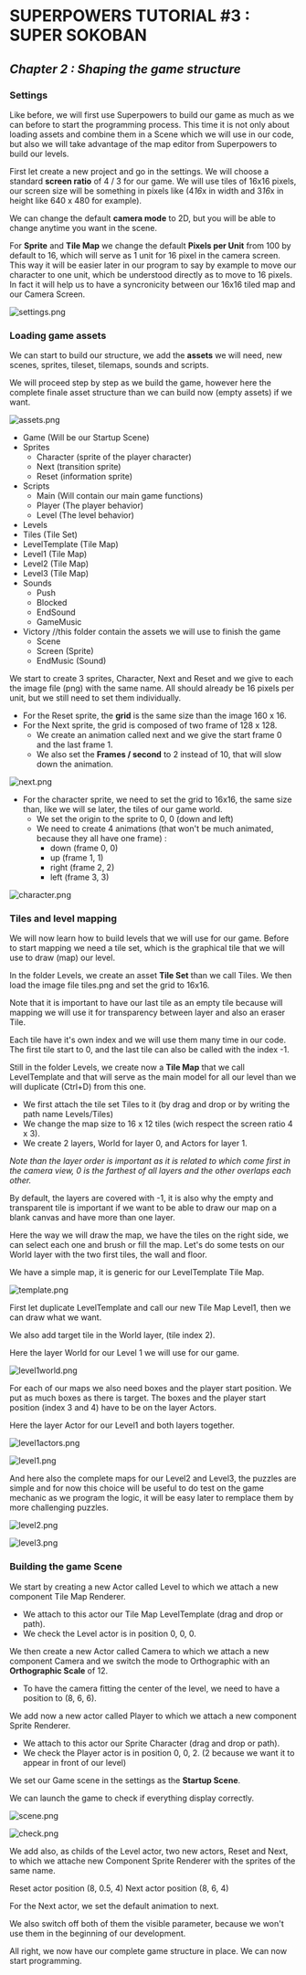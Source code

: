 # SUPERPOWERS TUTORIAL #3 : SUPER SOKOBAN
## *Chapter 2 : Shaping the game structure*

### Settings

Like before, we will first use Superpowers to build our game as much as we can
before to start the programming process. This time it is not only about loading
assets and combine them in a Scene which we will use in our code, but also we will
 take advantage of the map editor from Superpowers to build our levels.

First let create a new project and go in the settings. We will choose a standard
**screen ratio** of 4 / 3 for our game. We will use tiles of 16x16 pixels, our screen
size will be something in pixels like (4*16*x in width and 3*16*x in height like
  640 x 480 for example).

We can change the default **camera mode** to 2D, but you will be able to change anytime
you want in the scene.

For **Sprite** and **Tile Map** we change the default **Pixels per Unit** from 100 by default
to 16, which will serve as 1 unit for 16 pixel in the camera screen. This way it
will be easier later in our program to say by example to move our character to one
 unit, which be understood directly as to move to 16 pixels. In fact it will help
  us to have a syncronicity between our 16x16 tiled map and our Camera Screen.

![settings.png](img/settings.png)


### Loading game assets

We can start to build our structure, we add the **assets** we will need, new scenes,
sprites, tileset, tilemaps, sounds and scripts.


We will proceed step by step as we build the game, however here the complete finale
 asset structure than we can build now (empty assets) if we want.


![assets.png](img/assets.png)

* Game (Will be our Startup Scene)
* Sprites
  * Character (sprite of the player character)
  * Next (transition sprite)
  * Reset (information sprite)
* Scripts
  * Main (Will contain our main game functions)
  * Player (The player behavior)
  * Level (The level behavior)
*  Levels
  *  Tiles (Tile Set)
  * LevelTemplate (Tile Map)
  * Level1 (Tile Map)
  * Level2 (Tile Map)
  * Level3 (Tile Map)
* Sounds
  * Push
  * Blocked
  * EndSound
  * GameMusic
* Victory //this folder contain the assets we will use to finish the game
  * Scene
  * Screen (Sprite)
  * EndMusic (Sound)


We start to create 3 sprites, Character, Next and Reset and we give to each the
image file (png) with the same name. All should already be 16 pixels per unit,
but we still need to set them individually.

* For the Reset sprite, the **grid** is the same size than the image 160 x 16.
* For the Next sprite, the grid is composed of two frame of 128 x 128.
  * We create an animation called next and we give the start frame 0 and the last frame 1.
  * We also set the **Frames / second** to 2 instead of 10, that will slow down the animation.

![next.png](img/next.png)

* For the character sprite, we need to set the grid to 16x16, the same size than,
like we will se later, the tiles of our game world.
  * We set the origin to the sprite to 0, 0 (down and left)
  * We need to create 4 animations (that won't be much animated, because they all have one frame) :
    * down (frame 0, 0)
    * up (frame 1, 1)
    * right (frame 2, 2)
    * left (frame 3, 3)

![character.png](imgl/character.png)


### Tiles and level mapping

We will now learn how to build levels that we will use for our game. Before to
start mapping we need a tile set, which is the graphical tile that we will use to draw (map) our level.

In the folder Levels, we create an asset **Tile Set** than we call Tiles.
We then load the image file tiles.png and set the grid to 16x16.

Note that it is important to have our last tile as an empty tile because will
mapping we will use it for transparency between layer and also an eraser Tile.

Each tile have it's own index and we will use them many time in our code. The first
tile start to 0, and the last tile can also be called with the index -1.

Still in the folder Levels, we create now a **Tile Map** that we call LevelTemplate and
that will serve as the main model for all our level than we will duplicate (Ctrl+D) from this one.

* We first attach the tile set Tiles to it (by drag and drop or by writing the path name Levels/Tiles)
* We change the map size to 16 x 12 tiles (wich respect the screen ratio 4  x 3).
* We create 2 layers, World for layer 0, and Actors for layer 1.

*Note than the layer order is important as it is related to which come first in
the camera view, 0 is the farthest of all layers and the other overlaps each other.*

By default, the layers are covered with -1, it is also why the empty and transparent
 tile is important if we want to be able to draw our map on a blank canvas and have
 more than one layer.

Here the way we will draw the map, we have the tiles on the right side, we can
select each one and brush or fill the map. Let's do some tests on our World layer
with the two first tiles, the wall and floor.

We have a simple map, it is generic for our LevelTemplate Tile Map.

![template.png](img/template.png)


First let duplicate LevelTemplate and call our new Tile Map Level1, then we can
draw what we want.

We also add target tile in the World layer, (tile index 2).

Here the layer World for our Level 1 we will use for our game.


![level1world.png](img/level1world.png)

For each of our maps we also need boxes and the player start position. We put as
 much boxes as there is target. The boxes and the player start position (index 3
    and 4) have to be on the layer Actors.

Here the layer Actor for our Level1 and both layers together.

![level1actors.png](img/level1actors.png)

![level1.png](img/level1.png)

And here also the complete maps for our Level2 and Level3, the puzzles are simple
and for now this choice will be useful to do test on the game mechanic as we program
the logic, it will be easy later to remplace them by more challenging puzzles.


![level2.png](img/level2.png)

![level3.png](img/level3.png)



### Building the game Scene


We start by creating a new Actor called Level to which we attach a new component
Tile Map Renderer.

* We attach to this actor our Tile Map LevelTemplate (drag and drop or path).
* We check the Level actor is in position 0, 0, 0.

We then create a new Actor called Camera to which we attach a new component Camera
and we switch the mode to Orthographic with an **Orthographic Scale** of 12.

* To have the camera fitting the center of the level, we need to have a position to (8, 6, 6).


We add now a new actor called Player to which we attach a new component Sprite Renderer.

* We attach to this actor our Sprite Character (drag and drop or path).
* We check the Player actor is in position 0, 0, 2. (2 because we want it to appear
  in front of our level)

We set our Game scene in the settings as the **Startup Scene**.

We can launch the game to check if everything display correctly.

![scene.png](img/scene.png)

![check.png](img/check.png)

We add also, as childs of the Level actor, two new actors, Reset and Next, to
which we attache new Component Sprite Renderer with the sprites of the same name.

Reset actor position (8, 0.5, 4)
Next actor position (8, 6, 4)

For the Next actor, we set the default animation to next.

We also switch off both of them the visible parameter, because we won't use them
in the beginning of our development.

All right, we now have our complete game structure in place. We can now start programming.
